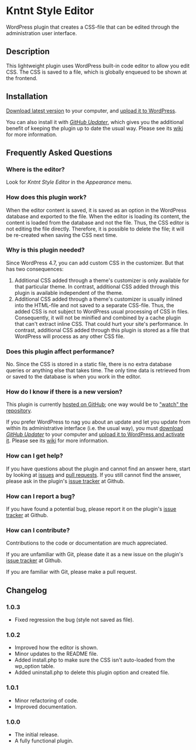 # Kntnt Style Editor

WordPress plugin that creates a CSS-file that can be edited through the administration user interface.

## Description

This lightweight plugin uses WordPress built-in code editor to allow you edit CSS. The CSS is saved to a file, which is globally enqueued to be shown at the frontend.

## Installation

[Download latest version](https://github.com/Kntnt/kntnt-style-editor/releases/latest) to your computer, and [upload it to WordPress](https://wordpress.org/support/article/managing-plugins/#manual-upload-via-wordpress-admin).

You can also install it with [*GitHub Updater*](https://github.com/afragen/github-updater), which gives you the additional benefit of keeping the plugin up to date the usual way. Please see its [wiki](https://github.com/afragen/github-updater/wiki) for more information.

## Frequently Asked Questions

### Where is the editor?

Look for *Kntnt Style Editor* in the *Appearance* menu.

### How does this plugin work?

When the editor content is saved, it is saved as an option in the WordPress database and exported to the file. When the editor is loading its content, the content is loaded from the database and not the file. Thus, the CSS editor is not editing the file directly. Therefore, it is possible to delete the file; it will be re-created when saving the CSS next time.

### Why is this plugin needed?

Since WordPress 4.7, you can add custom CSS in the customizer. But that has two consequences:

1. Additional CSS added through a theme's customizer is only available for that particular theme. In contrast, additional CSS added through this plugin is available independent of the theme.
1. Additional CSS added through a theme's customizer is usually inlined into the HTML-file and not saved to a separate CSS-file. Thus, the added CSS is not subject to WordPress usual processing of CSS in files. Consequently, it will not be minified and combined by a cache plugin that can't extract inline CSS. That could hurt your site's performance. In contrast, additional CSS added through this plugin is stored as a file that WordPress will process as any other CSS file.

### Does this plugin affect performance?

No. Since the CSS is stored in a static file, there is no extra database queries or anything else that takes time. The only time data is retrieved from or saved to the database is when you work in the editor.

### How do I know if there is a new version?

This plugin is currently [hosted on GitHub](https://github.com/kntnt/kntnt-style-editor); one way would be to ["watch" the repository](https://docs.github.com/en/github/managing-subscriptions-and-notifications-on-github/about-notifications#notifications-and-subscriptions).

If you prefer WordPress to nag you about an update and let you update from within its administrative interface (i.e. the usual way), you must [download *GitHub Updater*](https://github.com/afragen/github-updater/releases/latest) to your computer and [upload it to WordPress and activate it](https://github.com/afragen/github-updater/wiki/Installation#upload). Please see its [wiki](https://github.com/afragen/github-updater/wiki) for more information.

### How can I get help?

If you have questions about the plugin and cannot find an answer here, start by looking at [issues](https://github.com/kntnt/kntnt-style-editor/issues) and [pull requests](https://github.com/kntnt/kntnt-style-editor/pulls). If you still cannot find the answer, please ask in the plugin's [issue tracker](https://github.com/kntnt/kntnt-style-editor/issues) at Github.

### How can I report a bug?

If you have found a potential bug, please report it on the plugin's [issue tracker](https://github.com/kntnt/kntnt-style-editor/issues) at Github.

### How can I contribute?

Contributions to the code or documentation are much appreciated.

If you are unfamiliar with Git, please date it as a new issue on the plugin's [issue tracker](https://github.com/kntnt/kntnt-style-editor/issues) at Github.

If you are familiar with Git, please make a pull request.

## Changelog

### 1.0.3

* Fixed regression the bug (style not saved as file).

### 1.0.2

* Improved how the editor is shown. 
* Minor updates to the README file.
* Added install.php to make sure the CSS isn't auto-loaded from the wp_option table.
* Added uninstall.php to delete this plugin option and created file.

### 1.0.1

* Minor refactoring of code.
* Improved documentation.

### 1.0.0

* The initial release.
* A fully functional plugin.